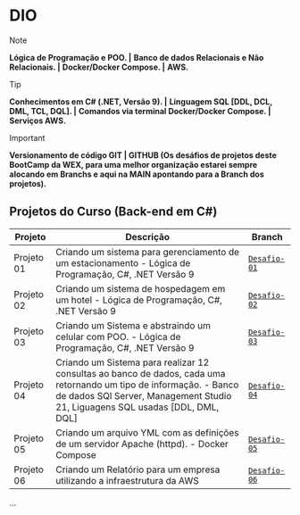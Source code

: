 # DIO

> [!NOTE]
> **Lógica de Programação e POO. |**
> **Banco de dados Relacionais e Não Relacionais. |**
> **Docker/Docker Compose. |**
> **AWS.**

> [!TIP]
> **Conhecimentos em C# (.NET, Versão 9). |**
> **Linguagem SQL [DDL, DCL, DML, TCL, DQL]. |**
> **Comandos via terminal Docker/Docker Compose. |**
> **Serviços AWS.**

> [!IMPORTANT]
> **Versionamento de código GIT | GITHUB (Os desáfios de projetos deste BootCamp da WEX, para uma melhor organização estarei sempre alocando em Branchs e aqui na MAIN apontando para a Branch dos projetos).**
>

## Projetos do Curso (Back-end em C#)

| Projeto | Descrição | Branch |
|--------|-----------|--------|
| Projeto 01 | Criando um sistema para gerenciamento de um estacionamento - Lógica de Programação, C#, .NET Versão 9  | [`Desafio-01`](https://github.com/mauriciocampos1234/DIO-WEX/tree/Desafio-01) |
| Projeto 02 | Criando um sistema de hospedagem em um hotel - Lógica de Programação, C#, .NET Versão 9  | [`Desafio-02`](https://github.com/mauriciocampos1234/DIO-WEX/tree/Desafio-02) |
| Projeto 03 | Criando um Sistema e abstraindo um celular com POO. - Lógica de Programação, C#, .NET Versão 9  | [`Desafio-03`](https://github.com/mauriciocampos1234/DIO-WEX/tree/Desafio-03) |
| Projeto 04 | Criando um Sistema para realizar 12 consultas ao banco de dados, cada uma retornando um tipo de informação. - Banco de dados SQl Server, Management Studio 21, Liguagens SQL usadas [DDL, DML, DQL]  | [`Desafio-04`](https://github.com/mauriciocampos1234/DIO-WEX/tree/Desafio-04) |
| Projeto 05 | Criando um arquivo YML com as definições de um servidor Apache (httpd). - Docker Compose  | [`Desafio-05`](https://github.com/mauriciocampos1234/DIO-WEX/tree/Desafio-05) |
| Projeto 06 | Criando um Relatório para um empresa utilizando a infraestrutura da AWS  | [`Desafio-06`](https://github.com/mauriciocampos1234/DIO-WEX/tree/Desafio-06) |
...
